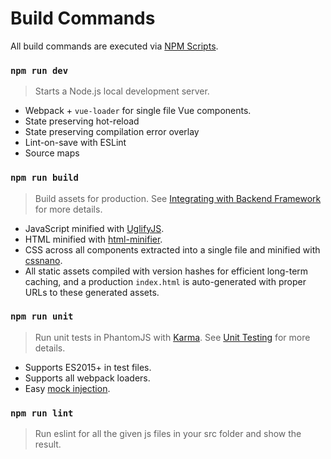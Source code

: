 # Build Commands

All build commands are executed via [NPM Scripts](https://docs.npmjs.com/misc/scripts).

### `npm run dev`

> Starts a Node.js local development server.

- Webpack + `vue-loader` for single file Vue components.
- State preserving hot-reload
- State preserving compilation error overlay
- Lint-on-save with ESLint
- Source maps

### `npm run build`

> Build assets for production. See [Integrating with Backend Framework](backend.md) for more details.

- JavaScript minified with [UglifyJS](https://github.com/mishoo/UglifyJS2).
- HTML minified with [html-minifier](https://github.com/kangax/html-minifier).
- CSS across all components extracted into a single file and minified with [cssnano](https://github.com/ben-eb/cssnano).
- All static assets compiled with version hashes for efficient long-term caching, and a production `index.html` is auto-generated with proper URLs to these generated assets.

### `npm run unit`

> Run unit tests in PhantomJS with [Karma](https://karma-runner.github.io/). See [Unit Testing](unit.md) for more details.

- Supports ES2015+ in test files.
- Supports all webpack loaders.
- Easy [mock injection](http://vuejs.github.io/vue-loader/en/workflow/testing-with-mocks.html).

### `npm run lint`

> Run eslint for all the given js files in your src folder and show the result.
